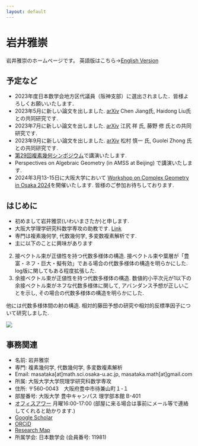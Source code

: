 ```yaml
---
layout: default
---
```


# **岩井雅崇**
岩井雅崇のホームページです。
英語版はこちら→[English Version](https://masataka123.github.io/blog3_e/)

## **予定など**
- 2023年度日本数学会地方区代議員（阪神支部）に選出されました．皆様よろしくお願いいたします．
- 2023年5月に新しい論文を出しました. [arXiv](https://arxiv.org/abs/2303.00268)  Chen Jiang氏, Haidong Liu氏との共同研究です. 
- 2023年7月に新しい論文を出しました. [arXiv](https://arxiv.org/abs/2307.05022)  江尻 祥 氏, 藤野 修 氏との共同研究です. 
- 2023年9月に新しい論文を出しました. [arXiv](https://arxiv.org/abs/2309.09489)  松村 慎一 氏, Guolei Zhong 氏との共同研究です. 
- [第29回複素幾何シンポジウム](https://u-lab.my-pharm.ac.jp/~noda/cnf/kanazawa29.html)で講演いたします.
- Perspectives on Algebraic Geometry (in AMSS at Beijing) で講演いたします. 
- 2024年3月13-15日に大阪大学において [Workshop on Complex Geometry in Osaka 2024](https://masataka123.github.io/complexgeometry_osaka_2024/)を開催いたします. 皆様のご参加お待ちしております. 
<!--
- 2023年度秋冬学期 大阪大学理学部数学科 幾何学基礎２（位相空間論）演義 を担当します. [Link](https://masataka123.github.io/2023_winter_generaltopology/)
- 2023年度秋冬学期 大阪大学 全学共通教育科目 線形代数学入門 (経(161〜)) を担当します.  [Link](https://masataka123.github.io/2023_winter_linearalgebra/)
-->


## **はじめに**
- 初めまして岩井雅崇(いわいまさたか)と申します.
- 大阪大学理学研究科数学専攻の助教です. [Link](http://www.math.sci.osaka-u.ac.jp/staff.html)
- 専門は複素幾何学, 代数幾何学, 多変数複素解析です.
- 主に以下のことに興味があります
2. 接ベクトル束が正値性を持つ代数多様体の構造. 接ベクトル束や葉層が「豊富・ネフ・巨大・擬有効」である場合の代数多様体の構造を明らかにした. log版に関してもある程度拡張した. 
3. 余接ベクトル束が正値性を持つ代数多様体の構造. 数値的小平次元が1以下の余接ベクトル束がネフな代数多様体に関して, アバンダンス予想が正しいことを示し, その場合の代数多様体の構造を明らかにした.

 他には代数多様体間の射の構造.  相対的藤田予想の研究や相対的反標準因子について研究しました.


![](https://masataka123.github.io/blog3/picture/1.jpg )

## **事務関連**
- 名前: 岩井雅崇
- 専門: 複素幾何学, 代数幾何学, 多変数複素解析
- Email: masataka[at]math.sci.osaka-u.ac.jp, masataka.math[at]gmail.com
- 所属: 大阪大学大学院理学研究科数学専攻
- 住所: 〒560-0043　大阪府豊中市待兼山町１-１
- 部屋番号: 大阪大学 豊中キャンパス 理学部本館 B-401
- [オフィスアワー](https://www.mext.go.jp/b_menu/shingi/chukyo/chukyo4/gijiroku/attach/1342526.htm) 月曜16:00-17:00 (部屋に来る場合は事前にメール等で連絡してくれると助かります.)
- [Google Scholar](https://scholar.google.com/citations?hl=ja&user=ZTKnR6QAAAAJ)
- [ORCiD](https://orcid.org/0000-0002-0273-0360)
- [Research Map](https://researchmap.jp/Masataka_iwai)
- 所属学会: 日本数学会 (会員番号: 11981)



